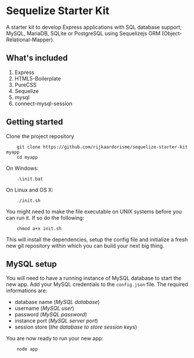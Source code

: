 # Sequelize Starter Kit

A starter kit to develop Express applications with SQL database support; MySQL, MariaDB, SQLite or PostgreSQL using Sequelizejs ORM (Object-Relational-Mapper).

## What's included

1. Express
2. HTML5-Boilerplate
3. PureCSS
4. Sequelize
5. mysql
6. connect-mysql-session

## Getting started

Clone the project repository

		git clone https://github.com/rijkaardorisme/sequelize-starter-kit myapp
		cd myapp

On Windows:

		.\init.bat

On Linux and OS X:

		./init.sh

You might need to make the file executable on UNIX systems before you can run it. If so do the following:

		chmod a+x init.sh

This will install the dependencies, setup the config file and initialize a fresh new git repository within which you can build your next big thing.

## MySQL setup

You will need to have a running instance of MySQL database to start the new app. Add your MySQL credentials to the `config.json` file. The required informations are:

* database name (*MySQL database*)
* username (*MySQL user*)
* password (*MySQL password*)
* instance port (*MySQL server port*)
* session store (*the database to store session keys*)

You are now ready to run your new app:

		node app

